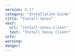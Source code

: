 ```yaml
---
version: 0.17
category: "Installation Guide"
title: "Install Sensu"
next:
  url: "install-sensu-client"
  text: "Install Sensu Client"
info:
warning:
danger:
---
```


